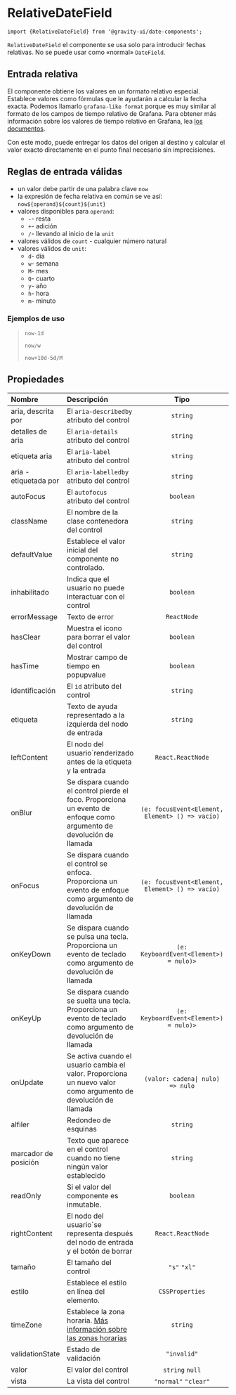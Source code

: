 <!--GITHUB_BLOCK-->

# RelativeDateField

<!--/GITHUB_BLOCK-->

```tsx
import {RelativeDateField} from '@gravity-ui/date-components';
```

`RelativeDateField` el componente se usa solo para introducir fechas relativas. No se puede usar como «normal» `DateField`.

## Entrada relativa

El componente obtiene los valores en un formato relativo especial. Establece valores como fórmulas que le ayudarán a calcular la fecha exacta. Podemos llamarlo `grafana-like format` porque es muy similar al formato de los campos de tiempo relativo de Grafana. Para obtener más información sobre los valores de tiempo relativo en Grafana, lea [los documentos](https://grafana.com/docs/grafana/latest/panels-visualizations/query-transform-data/).

Con este modo, puede entregar los datos del origen al destino y calcular el valor exacto directamente en el punto final necesario sin imprecisiones.

## Reglas de entrada válidas

- un valor debe partir de una palabra clave `now`
- la expresión de fecha relativa en común se ve así: `now${operand}${count}${unit}`
- valores disponibles para `operand`:
  - `-`- resta
  - `+`- adición
  - `/`- llevando al inicio de la `unit`
- valores válidos de `count` - cualquier número natural
- valores válidos de `unit`:
  - `d`- día
  - `w`- semana
  - `M`- mes
  - `Q`- cuarto
  - `y`- año
  - `h`- hora
  - `m`- minuto

### Ejemplos de uso

> `now-1d`
>
> `now/w`
>
> `now+10d-5d/M`

## Propiedades

| Nombre                | Descripción                                                                                                                              |                      Tipo                       | Predeterminado  |
| :-------------------- | :--------------------------------------------------------------------------------------------------------------------------------------- | :---------------------------------------------: | :-------------: |
| aria, descrita por    | El `aria-describedby` atributo del control                                                                                               |                    `string`                     |                 |
| detalles de aria      | El `aria-details` atributo del control                                                                                                   |                    `string`                     |                 |
| etiqueta aria         | El `aria-label` atributo del control                                                                                                     |                    `string`                     |                 |
| aria - etiquetada por | El `aria-labelledby` atributo del control                                                                                                |                    `string`                     |                 |
| autoFocus             | El `autofocus` atributo del control                                                                                                      |                    `boolean`                    |                 |
| className             | El nombre de la clase contenedora del control                                                                                            |                    `string`                     |                 |
| defaultValue          | Establece el valor inicial del componente no controlado.                                                                                 |                    `string`                     |                 |
| inhabilitado          | Indica que el usuario no puede interactuar con el control                                                                                |                    `boolean`                    |     `false`     |
| errorMessage          | Texto de error                                                                                                                           |                   `ReactNode`                   |                 |
| hasClear              | Muestra el icono para borrar el valor del control                                                                                        |                    `boolean`                    |     `false`     |
| hasTime               | Mostrar campo de tiempo en popupvalue                                                                                                    |                    `boolean`                    |     `false`     |
| identificación        | El `id` atributo del control                                                                                                             |                    `string`                     |                 |
| etiqueta              | Texto de ayuda representado a la izquierda del nodo de entrada                                                                           |                    `string`                     |                 |
| leftContent           | El nodo del usuario`renderizado antes de la etiqueta y la entrada                                                                        |                `React.ReactNode`                |                 |
| onBlur                | Se dispara cuando el control pierde el foco. Proporciona un evento de enfoque como argumento de devolución de llamada                    | `(e: focusEvent<Element, Element> () => vacío)` |                 |
| onFocus               | Se dispara cuando el control se enfoca. Proporciona un evento de enfoque como argumento de devolución de llamada                         | `(e: focusEvent<Element, Element> () => vacío)` |                 |
| onKeyDown             | Se dispara cuando se pulsa una tecla. Proporciona un evento de teclado como argumento de devolución de llamada                           |     `(e: KeyboardEvent<Element>) = nulo)>`      |                 |
| onKeyUp               | Se dispara cuando se suelta una tecla. Proporciona un evento de teclado como argumento de devolución de llamada                          |     `(e: KeyboardEvent<Element>) = nulo)>`      |                 |
| onUpdate              | Se activa cuando el usuario cambia el valor. Proporciona un nuevo valor como argumento de devolución de llamada                          |        `(valor: cadena\| nulo) => nulo`         |                 |
| alfiler               | Redondeo de esquinas                                                                                                                     |                    `string`                     | `'round-round'` |
| marcador de posición  | Texto que aparece en el control cuando no tiene ningún valor establecido                                                                 |                    `string`                     |                 |
| readOnly              | Si el valor del componente es inmutable.                                                                                                 |                    `boolean`                    |     `false`     |
| rightContent          | El nodo del usuario`se representa después del nodo de entrada y el botón de borrar                                                       |                `React.ReactNode`                |                 |
| tamaño                | El tamaño del control                                                                                                                    |                  `"s"` `"xl"`                   |      `"m"`      |
| estilo                | Establece el estilo en línea del elemento.                                                                                               |                 `CSSProperties`                 |                 |
| timeZone              | Establece la zona horaria. [Más información sobre las zonas horarias](https://en.wikipedia.org/wiki/List_of_tz_database_time_zones#List) |                    `string`                     |                 |
| validationState       | Estado de validación                                                                                                                     |                   `"invalid"`                   |                 |
| valor                 | El valor del control                                                                                                                     |                 `string` `null`                 |                 |
| vista                 | La vista del control                                                                                                                     |              `"normal"` `"clear"`               |   `"normal"`    |

